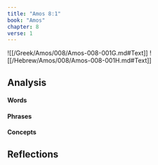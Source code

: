 ```yaml
---
title: "Amos 8:1"
book: "Amos"
chapter: 8
verse: 1
---
```

![[/Greek/Amos/008/Amos-008-001G.md#Text]]
![[/Hebrew/Amos/008/Amos-008-001H.md#Text]]

## Analysis

#### Words

#### Phrases

#### Concepts

## Reflections
